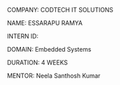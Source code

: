 COMPANY: CODTECH IT SOLUTIONS

NAME: ESSARAPU RAMYA

INTERN ID:

DOMAIN: Embedded Systems

DURATION: 4 WEEKS

MENTOR: Neela Santhosh Kumar
